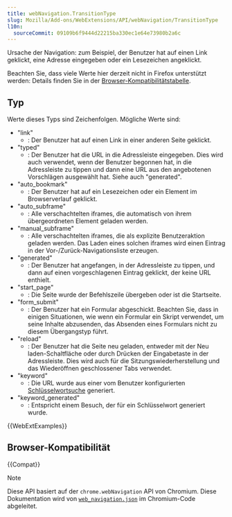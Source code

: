 ```yaml
---
title: webNavigation.TransitionType
slug: Mozilla/Add-ons/WebExtensions/API/webNavigation/TransitionType
l10n:
  sourceCommit: 09109b6f9444d22215ba330ec1e64e73980b2a6c
---
```


Ursache der Navigation: zum Beispiel, der Benutzer hat auf einen Link geklickt, eine Adresse eingegeben oder ein Lesezeichen angeklickt.

Beachten Sie, dass viele Werte hier derzeit nicht in Firefox unterstützt werden: Details finden Sie in der [Browser-Kompatibilitätstabelle](#browser-kompatibilität).

## Typ

Werte dieses Typs sind Zeichenfolgen. Mögliche Werte sind:

- "link"
  - : Der Benutzer hat auf einen Link in einer anderen Seite geklickt.
- "typed"
  - : Der Benutzer hat die URL in die Adressleiste eingegeben. Dies wird auch verwendet, wenn der Benutzer begonnen hat, in die Adressleiste zu tippen und dann eine URL aus den angebotenen Vorschlägen ausgewählt hat. Siehe auch "generated".
- "auto_bookmark"
  - : Der Benutzer hat auf ein Lesezeichen oder ein Element im Browserverlauf geklickt.
- "auto_subframe"
  - : Alle verschachtelten iframes, die automatisch von ihrem übergeordneten Element geladen werden.
- "manual_subframe"
  - : Alle verschachtelten iframes, die als explizite Benutzeraktion geladen werden. Das Laden eines solchen iframes wird einen Eintrag in der Vor-/Zurück-Navigationsliste erzeugen.
- "generated"
  - : Der Benutzer hat angefangen, in der Adressleiste zu tippen, und dann auf einen vorgeschlagenen Eintrag geklickt, der keine URL enthielt.
- "start_page"
  - : Die Seite wurde der Befehlszeile übergeben oder ist die Startseite.
- "form_submit"
  - : Der Benutzer hat ein Formular abgeschickt. Beachten Sie, dass in einigen Situationen, wie wenn ein Formular ein Skript verwendet, um seine Inhalte abzusenden, das Absenden eines Formulars nicht zu diesem Übergangstyp führt.
- "reload"
  - : Der Benutzer hat die Seite neu geladen, entweder mit der Neu laden-Schaltfläche oder durch Drücken der Eingabetaste in der Adressleiste. Dies wird auch für die Sitzungswiederherstellung und das Wiederöffnen geschlossener Tabs verwendet.
- "keyword"
  - : Die URL wurde aus einer vom Benutzer konfigurierten [Schlüsselwortsuche](https://support.mozilla.org/en-US/kb/how-search-from-address-bar) generiert.
- "keyword_generated"
  - : Entspricht einem Besuch, der für ein Schlüsselwort generiert wurde.

{{WebExtExamples}}

## Browser-Kompatibilität

{{Compat}}

> [!NOTE]
> Diese API basiert auf der `chrome.webNavigation` API von Chromium. Diese Dokumentation wird von [`web_navigation.json`](https://chromium.googlesource.com/chromium/src/+/master/chrome/common/extensions/api/web_navigation.json) im Chromium-Code abgeleitet.
